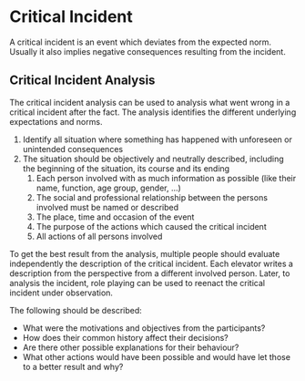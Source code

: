 # Critical Incident

A critical incident is an event which deviates from the expected norm. Usually it also implies negative consequences resulting from the incident.

## Critical Incident Analysis

The critical incident analysis can be used to analysis what went wrong in a critical incident after the fact. The analysis identifies the different underlying expectations and norms.

1. Identify all situation where something has happened with unforeseen or unintended consequences
2. The situation should be objectively and neutrally described, including the beginning of the situation, its course and its ending
   1. Each person involved with as much information as possible (like their name, function, age group, gender, ...)
   2. The social and professional relationship between the persons involved must be named or described
   3. The place, time and occasion of the event
   4. The purpose of the actions which caused the critical incident
   5. All actions of all persons involved

To get the best result from the analysis, multiple people should evaluate independently the description of the critical incident. Each elevator writes a description from the perspective from a different involved person. Later, to analysis the incident, role playing can be used to reenact the critical incident under observation. 

The following should be described:

* What were the motivations and objectives from the participants?
* How does their common history affect their decisions?
* Are there other possible explanations for their behaviour?
* What other actions would have been possible and would have let those to a better result and why?